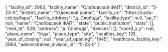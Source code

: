 {
    "facility_id": 2063,
    "facility_name": "Слободской ФАП",
    "district_id": "5-23-0",
    "district_name": "Узденский район",
    "facility_url": "https:\/\/uzda-crb.by\/faps\/",
    "facility_address": "д. Слобода",
    "facility_type": null,
    "ap_1": null,
    "name": "Слободской ФАП",
    "state": "public institution",
    "stats": [],
    "med_id": 529,
    "address": "д. Слобода",
    "devices": [],
    "coord_x_y": null,
    "place_name": "Узда",
    "place_type": "city",
    "localties_key": 125,
    "year_of_closing": null,
    "year_of_opening": "1945",
    "healthcare_facility_key": 2063,
    "administrative_division_id": "5-23-0"
}